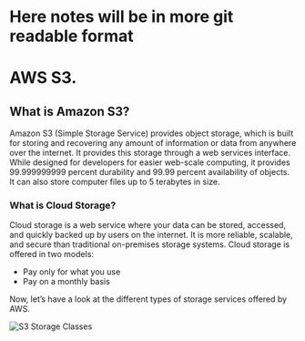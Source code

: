 # Here notes will be in more git readable format

# AWS S3.

## What is Amazon S3?
Amazon S3 (Simple Storage Service) provides object storage, which is built for storing and recovering any amount of information or data from anywhere over the internet. It provides this storage through a web services interface. While designed for developers for easier web-scale computing, it provides 99.999999999 percent durability and 99.99 percent availability of objects. It can also store computer files up to 5 terabytes in size.

### What is Cloud Storage?
Cloud storage is a web service where your data can be stored, accessed, and quickly backed up by users on the internet. It is more reliable, scalable, and secure than traditional on-premises storage systems. Cloud storage is offered in two models: 
* Pay only for what you use
* Pay on a monthly basis

Now, let’s have a look at the different types of storage services offered by AWS.

![S3 Storage Classes](screenshots/S3_storage_classes.png)
